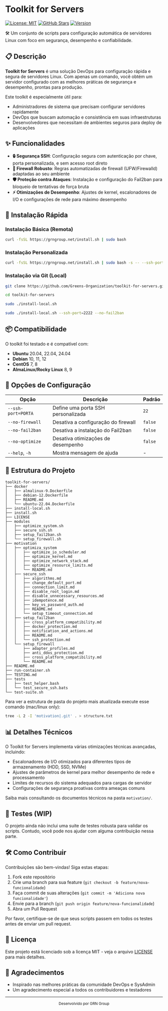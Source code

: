 # Toolkit for Servers

[![License: MIT](https://img.shields.io/badge/License-MIT-blue.svg)](https://opensource.org/licenses/MIT)
[![GitHub Stars](https://img.shields.io/github/stars/Greens-Organization/toolkit-for-servers?style=social)](https://github.com/Greens-Organization/toolkit-for-servers)
[![Version](https://img.shields.io/badge/version-1.0.0-green.svg)](https://github.com/Greens-Organization/toolkit-for-servers/releases)

🛠️ Um conjunto de scripts para configuração automática de servidores Linux com foco em segurança, desempenho e confiabilidade.

## 📋 Descrição

**Toolkit for Servers** é uma solução DevOps para configuração rápida e segura de servidores Linux. Com apenas um comando, você obtém um servidor configurado com as melhores práticas de segurança e desempenho, prontas para produção.

Este toolkit é especialmente útil para:
- Administradores de sistema que precisam configurar servidores rapidamente
- DevOps que buscam automação e consistência em suas infraestruturas
- Desenvolvedores que necessitam de ambientes seguros para deploy de aplicações

## ✨ Funcionalidades

- **🔒 Segurança SSH**: Configuração segura com autenticação por chave, porta personalizada, e sem acesso root direto
- **🧱 Firewall Robusto**: Regras automatizadas de firewall (UFW/Firewalld) adaptadas ao seu ambiente
- **🛡️ Proteção contra Ataques**: Instalação e configuração do Fail2ban para bloqueio de tentativas de força bruta
- **⚡ Otimizações de Desempenho**: Ajustes de kernel, escalonadores de I/O e configurações de rede para máximo desempenho

## 🚀 Instalação Rápida

### Instalação Básica (Remota)

```bash
curl -fsSL https://grngroup.net/install.sh | sudo bash
```

### Instalação Personalizada

```bash
curl -fsSL https://grngroup.net/install.sh | sudo bash -s -- --ssh-port=2222 --no-fail2ban
```

### Instalação via Git (Local)

```bash
git clone https://github.com/Greens-Organization/toolkit-for-servers.git

cd toolkit-for-servers

sudo ./install-local.sh

sudo ./install-local.sh --ssh-port=2222 --no-fail2ban
```

## 📦 Compatibilidade

O toolkit foi testado e é compatível com:

- **Ubuntu** 20.04, 22.04, 24.04
- **Debian** 10, 11, 12
- **CentOS** 7, 8
- **AlmaLinux/Rocky Linux** 8, 9

## 🔧 Opções de Configuração

| Opção | Descrição | Padrão |
|-------|-----------|--------|
| `--ssh-port=PORTA` | Define uma porta SSH personalizada | `22` |
| `--no-firewall` | Desativa a configuração do firewall | `false` |
| `--no-fail2ban` | Desativa a instalação do Fail2ban | `false` |
| `--no-optimize` | Desativa otimizações de desempenho | `false` |
| `--help`, `-h` | Mostra mensagem de ajuda | - |

## 📂 Estrutura do Projeto

```
toolkit-for-servers/
├── docker
│   ├── almalinux-9.Dockerfile
│   ├── debian-12.Dockerfile
│   ├── README.md
│   └── ubuntu-22.04.Dockerfile
├── install-local.sh
├── install.sh
├── LICENSE
├── modules
│   ├── optimize_system.sh
│   ├── secure_ssh.sh
│   ├── setup_fail2ban.sh
│   └── setup_firewall.sh
├── motivation
│   ├── optimiza_system
│   │   ├── optimize_io_scheduler.md
│   │   ├── optimize_kernel.md
│   │   ├── optimize_network_stack.md
│   │   ├── optimize_resource_limits.md
│   │   └── README.md
│   ├── secure_ssh
│   │   ├── algorithms.md
│   │   ├── change_default_port.md
│   │   ├── connection_limit.md
│   │   ├── disable_root_login.md
│   │   ├── disable_unnecessary_resources.md
│   │   ├── idempotence.md
│   │   ├── key_vs_password_auth.md
│   │   ├── README.md
│   │   └── setup_timeout_connection.md
│   ├── setup_fail2ban
│   │   ├── cross_platform_compatibility.md
│   │   ├── docker_protection.md
│   │   ├── notification_and_actions.md
│   │   ├── README.md
│   │   └── ssh_protection.md
│   └── setup_firewall
│       ├── adapter_profiles.md
│       ├── anti_ddos_protection.md
│       ├── cross_platform_compatibility.md
│       └── README.md
├── README.md
├── run-container.sh
├── TESTING.md
├── tests
│   ├── test_helper.bash
│   └── test_secure_ssh.bats
└── test-suite.sh
```

Para ver a estrutura de pasta do projeto mais atualizada execute esse comando (mac/linux only): 
```bash
tree -L 2 -I 'motivation|.git' . > structure.txt
```


## 📊 Detalhes Técnicos

O Toolkit for Servers implementa várias otimizações técnicas avançadas, incluindo:

- Escalonadores de I/O otimizados para diferentes tipos de armazenamento (HDD, SSD, NVMe)
- Ajustes de parâmetros de kernel para melhor desempenho de rede e processamento
- Limites de recursos do sistema adequados para cargas de servidor
- Configurações de segurança proativas contra ameaças comuns

Saiba mais consultando os documentos técnicos na pasta `motivation/`.

## 🧪 Testes (WIP)


O projeto ainda não inclui uma suite de testes robusta para validar os scripts. Contudo, você pode nos ajudar com alguma contribuição nessa parte.

## 🛠️ Como Contribuir

Contribuições são bem-vindas! Siga estas etapas:

1. Fork este repositório
2. Crie uma branch para sua feature (`git checkout -b feature/nova-funcionalidade`)
3. Faça commit de suas alterações (`git commit -m 'Adiciona nova funcionalidade'`)
4. Envie para a branch (`git push origin feature/nova-funcionalidade`)
5. Abra um Pull Request

Por favor, certifique-se de que seus scripts passem em todos os testes antes de enviar um pull request.

## 📜 Licença

Este projeto está licenciado sob a licença MIT - veja o arquivo [LICENSE](LICENSE) para mais detalhes.

## 🤝 Agradecimentos

- Inspirado nas melhores práticas da comunidade DevOps e SysAdmin
- Um agradecimento especial a todos os contribuidores e testadores

---

<p align="center">
  <sub>Desenvolvido por GRN Group</sub>
</p>
